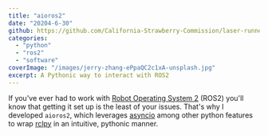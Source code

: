 ```yaml
---
title: "aioros2"
date: "20204-6-30"
github: https://github.com/California-Strawberry-Commission/laser-runner-cutter/tree/main/ros2/aioros2
categories:
  - "python"
  - "ros2"
  - "software"
coverImage: "/images/jerry-zhang-ePpaQC2c1xA-unsplash.jpg"
excerpt: A Pythonic way to interact with ROS2
---
```


If you've ever had to work with [Robot Operating System 2](https://www.ros.org/) (ROS2) you'll know that getting it set up is the least of your issues.
That's why I developed `aioros2`, which leverages [asyncio](https://docs.python.org/3/library/asyncio.html) among other python features to wrap [rclpy](https://github.com/ros2/rclpy) in an intuitive, pythonic manner.